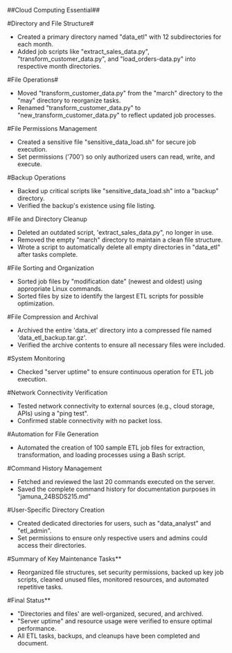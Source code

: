 ##Cloud Computing Essential##

#Directory and File Structure#  
- Created a primary directory named "data_etl" with 12 subdirectories for each month. 
- Added job scripts like "extract_sales_data.py", "transform_customer_data.py", and "load_orders-data.py" into respective month directories.  

#File Operations#
- Moved "transform_customer_data.py" from the "march" directory to the "may" directory to reorganize tasks.
- Renamed "transform_customer_data.py" to "new_transform_customer_data.py" to reflect updated job processes. 

#File Permissions Management  
- Created a sensitive file "sensitive_data_load.sh" for secure job execution. 
- Set permissions ('700') so only authorized users can read, write, and execute. 

#Backup Operations  
- Backed up critical scripts like "sensitive_data_load.sh" into a "backup" directory. 
- Verified the backup's existence using file listing. 

#File and Directory Cleanup
- Deleted an outdated script, 'extract_sales_data.py", no longer in use.
- Removed the empty "march" directory to maintain a clean file structure. 
- Wrote a script to automatically delete all empty directories in "data_etl" after tasks complete. 

#File Sorting and Organization  
- Sorted job files by "modification date" (newest and oldest) using appropriate Linux commands. 
- Sorted files by size to identify the largest ETL scripts for possible optimization. 

#File Compression and Archival 
- Archived the entire 'data_et' directory into a compressed file named 'data_etl_backup.tar.gz'.
- Verified the archive contents to ensure all necessary files were included. 

#System Monitoring  
- Checked "server uptime" to ensure continuous operation for ETL job execution. 
 
#Network Connectivity Verification  
- Tested network connectivity to external sources (e.g., cloud storage, APIs) using a "ping test". 
- Confirmed stable connectivity with no packet loss. 

#Automation for File Generation  
- Automated the creation of 100 sample ETL job files for extraction, transformation, and loading processes using a Bash script. 

#Command History Management  
- Fetched and reviewed the last 20 commands executed on the server. 
- Saved the complete command history for documentation purposes in "jamuna_24BSDS215.md" 
 
#User-Specific Directory Creation  
- Created dedicated directories for users, such as "data_analyst" and "etl_admin". 
- Set permissions to ensure only respective users and admins could access their directories. 

#Summary of Key Maintenance Tasks**  
- Reorganized file structures, set security permissions, backed up key job scripts, cleaned unused files, monitored resources, and automated repetitive tasks.  

#Final Status**  
- "Directories and files' are well-organized, secured, and archived. 
- "Server uptime" and resource usage were verified to ensure optimal performance. 
- All ETL tasks, backups, and cleanups have been completed and document.
